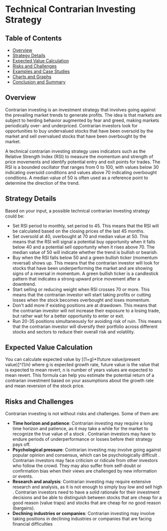 # Technical Contrarian Investing Strategy

## Table of Contents

- [Overview](#overview)
- [Strategy Details](#strategy-details)
- [Expected Value Calculation](#expected-value-calculation)
- [Risks and Challenges](#risks-and-challenges)
- [Examples and Case Studies](#examples-and-case-studies)
- [Charts and Graphs](#charts-and-graphs)
- [Conclusion and Summary](#conclusion-and-summary)

## Overview

Contrarian investing is an investment strategy that involves going against the prevailing market trends to generate profits. The idea is that markets are subject to herding behavior augmented by fear and greed, making markets periodically over- and underpriced. Contrarian investors look for opportunities to buy undervalued stocks that have been oversold by the market and sell overvalued stocks that have been overbought by the market.

A technical contrarian investing strategy uses indicators such as the Relative Strength Index (RSI) to measure the momentum and strength of price movements and identify potential entry and exit points for trades. The RSI is a bounded oscillator that ranges from 0 to 100, with values below 30 indicating oversold conditions and values above 70 indicating overbought conditions. A median value of 50 is often used as a reference point to determine the direction of the trend.

## Strategy Details

Based on your input, a possible technical contrarian investing strategy could be:

- Set RSI period to monthly, set period to 45. This means that the RSI will be calculated based on the closing prices of the last 45 months.
- Set oversold at 40, overbought at 70 and median value at 50. This means that the RSI will signal a potential buy opportunity when it falls below 40 and a potential sell opportunity when it rises above 70. The median value of 50 will indicate whether the trend is bullish or bearish.
- Buy when the RSI falls below 50 and a green bullish ticker (momentum reversal) shows up. This means that the contrarian investor will look for stocks that have been underperforming the market and are showing signs of a reversal in momentum. A green bullish ticker is a candlestick pattern that indicates a strong upward price movement after a downtrend.
- Start selling or reducing weight when RSI crosses 70 or more. This means that the contrarian investor will start taking profits or cutting losses when the stock becomes overbought and loses momentum.
- Don't add more if existing positions are at drawdown. This means that the contrarian investor will not increase their exposure to a losing trade, but rather wait for a better opportunity to enter or exit.
- Run 20-35 positions simultaneously for avoiding risk of ruin. This means that the contrarian investor will diversify their portfolio across different stocks and sectors to reduce their overall risk and volatility.

## Expected Value Calculation

You can calculate expected value by [(1+g)*(future value/present value)]^(1/n) where g is expected growth rate, future value is the value that is expected to mean revert, n is number of years values are expected to mean revert. This formula can help you estimate the potential return of a contrarian investment based on your assumptions about the growth rate and mean reversion of the stock price.

## Risks and Challenges

Contrarian investing is not without risks and challenges. Some of them are:

- **Time horizon and patience**: Contrarian investing may require a long time horizon and patience, as it may take a while for the market to recognize the true value of a stock . Contrarian investors may have to endure periods of underperformance or losses before their strategy pays off.
- **Psychological pressure**: Contrarian investing may involve going against popular opinion and consensus, which can be psychologically difficult . Contrarian investors may face criticism or ridicule from other investors who follow the crowd. They may also suffer from self-doubt or confirmation bias when their views are challenged by new information or events.
- **Research and analysis**: Contrarian investing may require extensive research and analysis, as it is not enough to simply buy low and sell high . Contrarian investors need to have a solid rationale for their investment decisions and be able to distinguish between stocks that are cheap for a good reason (value traps) and stocks that are cheap for no good reason (bargains).
- **Declining industries or companies**: Contrarian investing may involve taking positions in declining industries or companies that are facing financial difficulties
